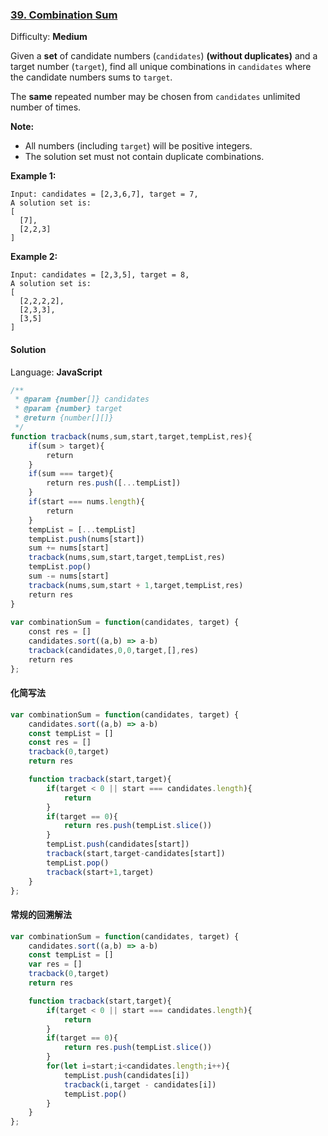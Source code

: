 ### [39\. Combination Sum](https://leetcode.com/problems/combination-sum/)

Difficulty: **Medium**


Given a **set** of candidate numbers (`candidates`) **(without duplicates)** and a target number (`target`), find all unique combinations in `candidates` where the candidate numbers sums to `target`.

The **same** repeated number may be chosen from `candidates` unlimited number of times.

**Note:**

*   All numbers (including `target`) will be positive integers.
*   The solution set must not contain duplicate combinations.

**Example 1:**

```
Input: candidates = [2,3,6,7], target = 7,
A solution set is:
[
  [7],
  [2,2,3]
]
```

**Example 2:**

```
Input: candidates = [2,3,5], target = 8,
A solution set is:
[
  [2,2,2,2],
  [2,3,3],
  [3,5]
]
```


#### Solution

Language: **JavaScript**

```javascript
/**
 * @param {number[]} candidates
 * @param {number} target
 * @return {number[][]}
 */
function tracback(nums,sum,start,target,tempList,res){
    if(sum > target){
        return
    }
    if(sum === target){
        return res.push([...tempList])
    }
    if(start === nums.length){
        return
    }
    tempList = [...tempList]
    tempList.push(nums[start])
    sum += nums[start]
    tracback(nums,sum,start,target,tempList,res)
    tempList.pop()
    sum -= nums[start]
    tracback(nums,sum,start + 1,target,tempList,res)
    return res
}
​
var combinationSum = function(candidates, target) {
    const res = []
    candidates.sort((a,b) => a-b)
    tracback(candidates,0,0,target,[],res)
    return res
};
```


#### 化简写法
```js
var combinationSum = function(candidates, target) {
    candidates.sort((a,b) => a-b)
    const tempList = []
    const res = []
    tracback(0,target)
    return res

    function tracback(start,target){
        if(target < 0 || start === candidates.length){
            return
        }
        if(target == 0){
            return res.push(tempList.slice())
        }
        tempList.push(candidates[start])
        tracback(start,target-candidates[start])
        tempList.pop()
        tracback(start+1,target)
    }
};
```


#### 常规的回溯解法
```js
var combinationSum = function(candidates, target) {
    candidates.sort((a,b) => a-b)
    const tempList = []
    var res = []
    tracback(0,target)
    return res

    function tracback(start,target){
        if(target < 0 || start === candidates.length){
            return
        }
        if(target == 0){
            return res.push(tempList.slice())
        }
        for(let i=start;i<candidates.length;i++){
            tempList.push(candidates[i])
            tracback(i,target - candidates[i])
            tempList.pop()
        }
    }
};
```


